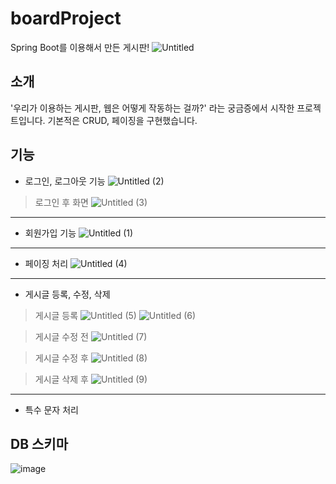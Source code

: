 # boardProject
Spring Boot를 이용해서 만든 게시판!
![Untitled](https://user-images.githubusercontent.com/55385825/107005372-f8ce6100-67d2-11eb-8a0a-8006897a1ddf.png)

## 소개
'우리가 이용하는 게시판, 웹은 어떻게 작동하는 걸까?' 라는 궁금증에서 시작한 프로젝트입니다.
기본적은 CRUD, 페이징을 구현했습니다.

## 기능
- 로그인, 로그아웃 기능
![Untitled (2)](https://user-images.githubusercontent.com/55385825/107005517-2a472c80-67d3-11eb-88c2-96a00122729c.png)
> 로그인 후 화면
![Untitled (3)](https://user-images.githubusercontent.com/55385825/107005525-2b785980-67d3-11eb-9eb7-60040d1eb64a.png)
__________
- 회원가입 기능
![Untitled (1)](https://user-images.githubusercontent.com/55385825/107005512-287d6900-67d3-11eb-9cfc-8e3cb280b6ff.png)
________
- 페이징 처리
![Untitled (4)](https://user-images.githubusercontent.com/55385825/107005536-2e734a00-67d3-11eb-9477-601c88998ab9.png)
_____________
- 게시글 등록, 수정, 삭제
> 게시글 등록
![Untitled (5)](https://user-images.githubusercontent.com/55385825/107005535-2e734a00-67d3-11eb-8c76-45ae58ab232a.png)
![Untitled (6)](https://user-images.githubusercontent.com/55385825/107005533-2ddab380-67d3-11eb-8653-98a97c0ea352.png)

> 게시글 수정 전
![Untitled (7)](https://user-images.githubusercontent.com/55385825/107005532-2ddab380-67d3-11eb-9fcf-f8965d2f401a.png)

> 게시글 수정 후
![Untitled (8)](https://user-images.githubusercontent.com/55385825/107005540-2f0be080-67d3-11eb-915b-03f325744d98.png)

> 게시글 삭제 후
![Untitled (9)](https://user-images.githubusercontent.com/55385825/107005538-2f0be080-67d3-11eb-91e2-544055c5dc70.png)
______________
- 특수 문자 처리

## DB 스키마
![image](https://user-images.githubusercontent.com/55385825/107006370-6038e080-67d4-11eb-83ad-f47efa4e2989.png)
